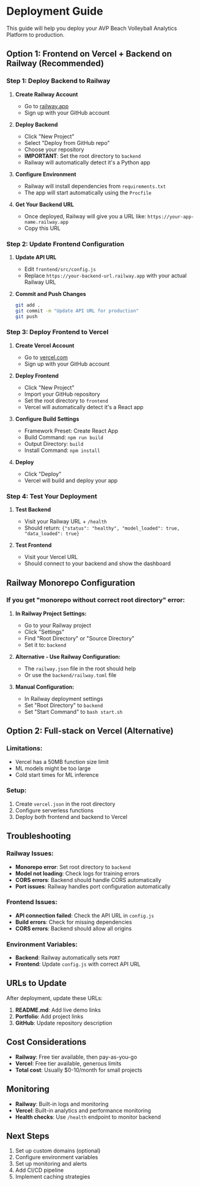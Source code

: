 # Deployment Guide

This guide will help you deploy your AVP Beach Volleyball Analytics Platform to production.

## Option 1: Frontend on Vercel + Backend on Railway (Recommended)

### Step 1: Deploy Backend to Railway

1. **Create Railway Account**
   - Go to [railway.app](https://railway.app)
   - Sign up with your GitHub account

2. **Deploy Backend**
   - Click "New Project"
   - Select "Deploy from GitHub repo"
   - Choose your repository
   - **IMPORTANT**: Set the root directory to `backend`
   - Railway will automatically detect it's a Python app

3. **Configure Environment**
   - Railway will install dependencies from `requirements.txt`
   - The app will start automatically using the `Procfile`

4. **Get Your Backend URL**
   - Once deployed, Railway will give you a URL like: `https://your-app-name.railway.app`
   - Copy this URL

### Step 2: Update Frontend Configuration

1. **Update API URL**
   - Edit `frontend/src/config.js`
   - Replace `https://your-backend-url.railway.app` with your actual Railway URL

2. **Commit and Push Changes**
   ```bash
   git add .
   git commit -m "Update API URL for production"
   git push
   ```

### Step 3: Deploy Frontend to Vercel

1. **Create Vercel Account**
   - Go to [vercel.com](https://vercel.com)
   - Sign up with your GitHub account

2. **Deploy Frontend**
   - Click "New Project"
   - Import your GitHub repository
   - Set the root directory to `frontend`
   - Vercel will automatically detect it's a React app

3. **Configure Build Settings**
   - Framework Preset: Create React App
   - Build Command: `npm run build`
   - Output Directory: `build`
   - Install Command: `npm install`

4. **Deploy**
   - Click "Deploy"
   - Vercel will build and deploy your app

### Step 4: Test Your Deployment

1. **Test Backend**
   - Visit your Railway URL + `/health`
   - Should return: `{"status": "healthy", "model_loaded": true, "data_loaded": true}`

2. **Test Frontend**
   - Visit your Vercel URL
   - Should connect to your backend and show the dashboard

## Railway Monorepo Configuration

### If you get "monorepo without correct root directory" error:

1. **In Railway Project Settings:**
   - Go to your Railway project
   - Click "Settings"
   - Find "Root Directory" or "Source Directory"
   - Set it to: `backend`

2. **Alternative - Use Railway Configuration:**
   - The `railway.json` file in the root should help
   - Or use the `backend/railway.toml` file

3. **Manual Configuration:**
   - In Railway deployment settings
   - Set "Root Directory" to `backend`
   - Set "Start Command" to `bash start.sh`

## Option 2: Full-stack on Vercel (Alternative)

### Limitations:
- Vercel has a 50MB function size limit
- ML models might be too large
- Cold start times for ML inference

### Setup:
1. Create `vercel.json` in the root directory
2. Configure serverless functions
3. Deploy both frontend and backend to Vercel

## Troubleshooting

### Railway Issues:
- **Monorepo error**: Set root directory to `backend`
- **Model not loading**: Check logs for training errors
- **CORS errors**: Backend should handle CORS automatically
- **Port issues**: Railway handles port configuration automatically

### Frontend Issues:
- **API connection failed**: Check the API URL in `config.js`
- **Build errors**: Check for missing dependencies
- **CORS errors**: Backend should allow all origins

### Environment Variables:
- **Backend**: Railway automatically sets `PORT`
- **Frontend**: Update `config.js` with correct API URL

## URLs to Update

After deployment, update these URLs:

1. **README.md**: Add live demo links
2. **Portfolio**: Add project links
3. **GitHub**: Update repository description

## Cost Considerations

- **Railway**: Free tier available, then pay-as-you-go
- **Vercel**: Free tier available, generous limits
- **Total cost**: Usually $0-10/month for small projects

## Monitoring

- **Railway**: Built-in logs and monitoring
- **Vercel**: Built-in analytics and performance monitoring
- **Health checks**: Use `/health` endpoint to monitor backend

## Next Steps

1. Set up custom domains (optional)
2. Configure environment variables
3. Set up monitoring and alerts
4. Add CI/CD pipeline
5. Implement caching strategies 